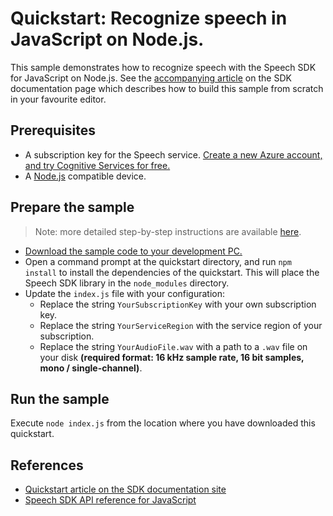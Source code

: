 # Quickstart: Recognize speech in JavaScript on Node.js.

This sample demonstrates how to recognize speech with the Speech SDK for JavaScript on Node.js.
See the [accompanying article](https://docs.microsoft.com/azure/cognitive-services/speech-service/quickstart-js-node) on the SDK documentation page which describes how to build this sample from scratch in your favourite editor.

## Prerequisites

* A subscription key for the Speech service. [Create a new Azure account, and try Cognitive Services for free.](https://azure.microsoft.com/free/cognitive-services/)
* A [Node.js](https://nodejs.org) compatible device.

## Prepare the sample

> Note: more detailed step-by-step instructions are available [here](https://docs.microsoft.com/azure/cognitive-services/speech-service/quickstart-js-node).

* [Download the sample code to your development PC.](/README.md#get-the-samples)
* Open a command prompt at the quickstart directory, and run `npm install` to install the dependencies of the quickstart.
  This will place the Speech SDK library in the `node_modules` directory.
* Update the `index.js` file with your configuration:
  * Replace the string `YourSubscriptionKey` with your own subscription key.
  * Replace the string `YourServiceRegion` with the service region of your subscription.
  * Replace the string `YourAudioFile.wav` with a path to a `.wav` file on your disk **(required format: 16 kHz sample rate, 16 bit samples, mono / single-channel)**.

## Run the sample

Execute `node index.js` from the location where you have downloaded this quickstart.

## References

* [Quickstart article on the SDK documentation site](https://docs.microsoft.com/azure/cognitive-services/speech-service/quickstart-js-node)
* [Speech SDK API reference for JavaScript](https://aka.ms/csspeech/javascriptref)
